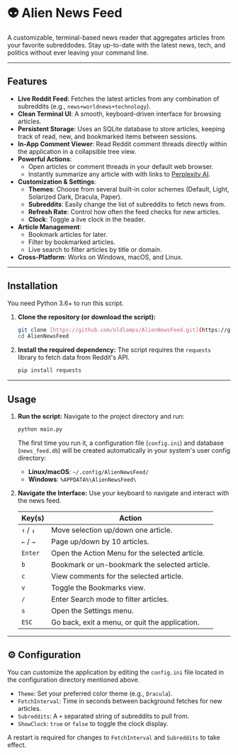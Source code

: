 # 👽 Alien News Feed

A customizable, terminal-based news reader that aggregates articles from your favorite subreddodes. Stay up-to-date with the latest news, tech, and politics without ever leaving your command line.

---

## Features

* **Live Reddit Feed**: Fetches the latest articles from any combination of subreddits (e.g., `news+worldnews+technology`).
* **Clean Terminal UI**: A smooth, keyboard-driven interface for browsing articles.
* **Persistent Storage**: Uses an SQLite database to store articles, keeping track of read, new, and bookmarked items between sessions.
* **In-App Comment Viewer**: Read Reddit comment threads directly within the application in a collapsible tree view.
* **Powerful Actions**:
    * Open articles or comment threads in your default web browser.
    * Instantly summarize any article with with links to [Perplexity AI](https://www.perplexity.ai/).
* **Customization & Settings**:
    * **Themes**: Choose from several built-in color schemes (Default, Light, Solarized Dark, Dracula, Paper).
    * **Subreddits**: Easily change the list of subreddits to fetch news from.
    * **Refresh Rate**: Control how often the feed checks for new articles.
    * **Clock**: Toggle a live clock in the header.
* **Article Management**:
    * Bookmark articles for later.
    * Filter by bookmarked articles.
    * Live search to filter articles by title or domain.
* **Cross-Platform**: Works on Windows, macOS, and Linux.

---

## Installation

You need Python 3.6+ to run this script.

1.  **Clone the repository (or download the script):**
    ```bash
    git clone [https://github.com/oldlamps/AlienNewsFeed.git](https://github.com/oldlamps/AlienNewsFeed.git)
    cd AlienNewsFeed
    ```

2.  **Install the required dependency:**
    The script requires the `requests` library to fetch data from Reddit's API.
    ```bash
    pip install requests
    ```

---

##  Usage

1.  **Run the script:**
    Navigate to the project directory and run:
    ```bash
    python main.py
    ```
    The first time you run it, a configuration file (`config.ini`) and database (`news_feed.db`) will be created automatically in your system's user config directory:
    * **Linux/macOS**: `~/.config/AlienNewsFeed/`
    * **Windows**: `%APPDATA%\AlienNewsFeed\`

2.  **Navigate the Interface:**
    Use your keyboard to navigate and interact with the news feed.

    | Key(s)         | Action                                       |
    |----------------|----------------------------------------------|
    | `↑` / `↓`      | Move selection up/down one article.          |
    | `←` / `→`      | Page up/down by 10 articles.                 |
    | `Enter`        | Open the Action Menu for the selected article. |
    | `b`            | Bookmark or un-bookmark the selected article.  |
    | `c`            | View comments for the selected article.      |
    | `v`            | Toggle the Bookmarks view.                   |
    | `/`            | Enter Search mode to filter articles.        |
    | `s`            | Open the Settings menu.                      |
    | `ESC`          | Go back, exit a menu, or quit the application. |

---

## ⚙️ Configuration

You can customize the application by editing the `config.ini` file located in the configuration directory mentioned above.

* `Theme`: Set your preferred color theme (e.g., `Dracula`).
* `FetchInterval`: Time in seconds between background fetches for new articles.
* `Subreddits`: A `+` separated string of subreddits to pull from.
* `ShowClock`: `true` or `false` to toggle the clock display.

A restart is required for changes to `FetchInterval` and `Subreddits` to take effect.
